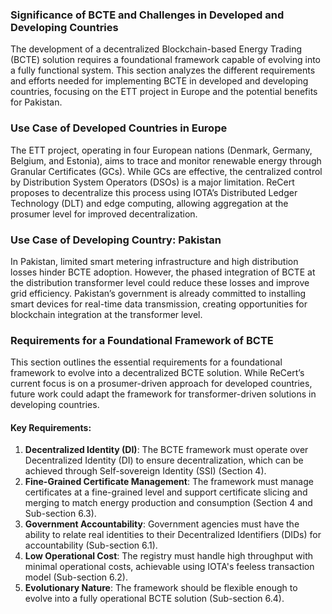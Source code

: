 ### Significance of BCTE and Challenges in Developed and Developing Countries
The development of a decentralized Blockchain-based Energy Trading (BCTE) solution requires a foundational framework capable of evolving into a fully functional system. This section analyzes the different requirements and efforts needed for implementing BCTE in developed and developing countries, focusing on the ETT project in Europe and the potential benefits for Pakistan.

### Use Case of Developed Countries in Europe
The ETT project, operating in four European nations (Denmark, Germany, Belgium, and Estonia), aims to trace and monitor renewable energy through Granular Certificates (GCs). While GCs are effective, the centralized control by Distribution System Operators (DSOs) is a major limitation. ReCert proposes to decentralize this process using IOTA’s Distributed Ledger Technology (DLT) and edge computing, allowing aggregation at the prosumer level for improved decentralization.

### Use Case of Developing Country: Pakistan
In Pakistan, limited smart metering infrastructure and high distribution losses hinder BCTE adoption. However, the phased integration of BCTE at the distribution transformer level could reduce these losses and improve grid efficiency. Pakistan’s government is already committed to installing smart devices for real-time data transmission, creating opportunities for blockchain integration at the transformer level.

### Requirements for a Foundational Framework of BCTE
This section outlines the essential requirements for a foundational framework to evolve into a decentralized BCTE solution. While ReCert’s current focus is on a prosumer-driven approach for developed countries, future work could adapt the framework for transformer-driven solutions in developing countries.

#### Key Requirements:
1. **Decentralized Identity (DI)**: The BCTE framework must operate over Decentralized Identity (DI) to ensure decentralization, which can be achieved through Self-sovereign Identity (SSI) (Section 4).
2. **Fine-Grained Certificate Management**: The framework must manage certificates at a fine-grained level and support certificate slicing and merging to match energy production and consumption (Section 4 and Sub-section 6.3).
3. **Government Accountability**: Government agencies must have the ability to relate real identities to their Decentralized Identifiers (DIDs) for accountability (Sub-section 6.1).
4. **Low Operational Cost**: The registry must handle high throughput with minimal operational costs, achievable using IOTA's feeless transaction model (Sub-section 6.2).
5. **Evolutionary Nature**: The framework should be flexible enough to evolve into a fully operational BCTE solution (Sub-section 6.4).
